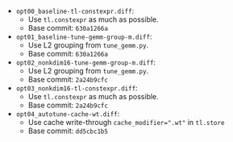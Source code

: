 * `opt00_baseline-tl-constexpr.diff`:
  * Use `tl.constexpr` as much as possible.
  * Base commit: `630a1266a`
* `opt01_baseline-tune-gemm-group-m.diff`:
  * Use L2 grouping from `tune_gemm.py`.
  * Base commit: `630a1266a`
* `opt02_nonkdim16-tune-gemm-group-m.diff`:
  * Use L2 grouping from `tune_gemm.py`.
  * Base commit: `2a24b9cfc`
* `opt03_nonkdim16-tl-constexpr.diff`:
  * Use `tl.constexpr` as much as possible.
  * Base commit: `2a24b9cfc`
* `opt04_autotune-cache-wt.diff`:
  * Use cache write-through `cache_modifier=".wt"` in `tl.store`
  * Base commit: `dd5cbc1b5`
